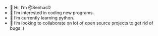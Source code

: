 - 👋 Hi, I’m @SenhasD
- 👀 I’m interested in coding new programs.
- 🌱 I’m currently learning python.
- 💞️ I’m looking to collaborate on lot of open source projects to get rid of bugs :)
<!--- 📫 How to reach me ...

<!---
SenhasD/SenhasD is a ✨ special ✨ repository because its `README.md` (this file) appears on your GitHub profile.
You can click the Preview link to take a look at your changes.
--->
